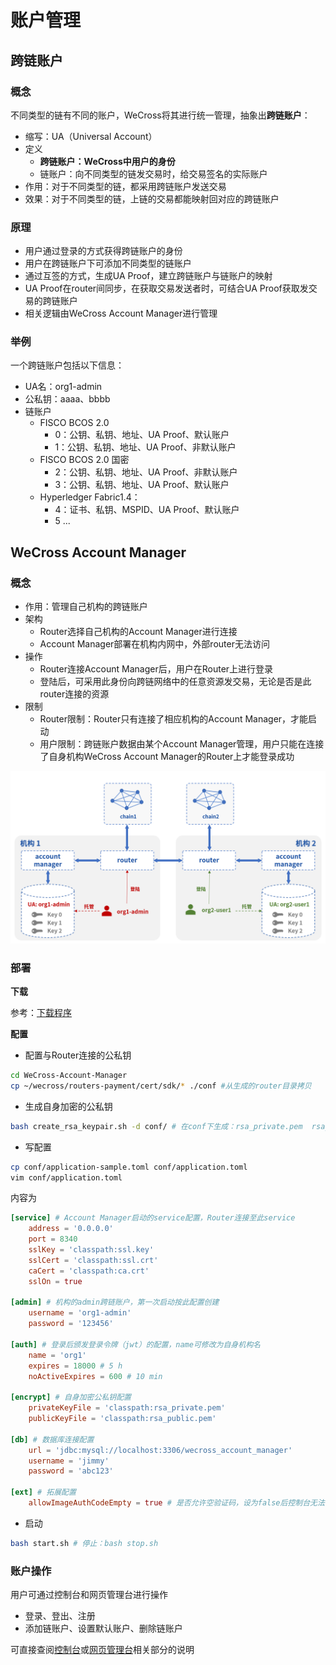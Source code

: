 # 账户管理

## 跨链账户

### 概念

不同类型的链有不同的账户，WeCross将其进行统一管理，抽象出**跨链账户**：

* 缩写：UA（Universal Account）
* 定义
  * **跨链账户：WeCross中用户的身份**
  * 链账户：向不同类型的链发交易时，给交易签名的实际账户
* 作用：对于不同类型的链，都采用跨链账户发送交易
* 效果：对于不同类型的链，上链的交易都能映射回对应的跨链账户

### 原理

* 用户通过登录的方式获得跨链账户的身份
* 用户在跨链账户下可添加不同类型的链账户
* 通过互签的方式，生成UA Proof，建立跨链账户与链账户的映射
* UA Proof在router间同步，在获取交易发送者时，可结合UA Proof获取发交易的跨链账户
* 相关逻辑由WeCross Account Manager进行管理

### 举例

一个跨链账户包括以下信息：

* UA名：org1-admin
* 公私钥：aaaa、bbbb
* 链账户
  * FISCO BCOS 2.0
    * 0：公钥、私钥、地址、UA Proof、默认账户
    * 1：公钥、私钥、地址、UA Proof、非默认账户
  * FISCO BCOS 2.0 国密
    * 2：公钥、私钥、地址、UA Proof、非默认账户
    * 3：公钥、私钥、地址、UA Proof、默认账户
  * Hyperledger Fabric1.4：
    * 4：证书、私钥、MSPID、UA Proof、默认账户
    * 5 ...

## WeCross Account Manager

### 概念

* 作用：管理自己机构的跨链账户
* 架构
  * Router选择自己机构的Account Manager进行连接
  * Account Manager部署在机构内网中，外部router无法访问
* 操作
  * Router连接Account Manager后，用户在Router上进行登录
  * 登陆后，可采用此身份向跨链网络中的任意资源发交易，无论是否是此router连接的资源
* 限制
  * Router限制：Router只有连接了相应机构的Account Manager，才能启动
  * 用户限制：跨链账户数据由某个Account Manager管理，用户只能在连接了自身机构WeCross Account Manager的Router上才能登录成功

![](../images/manual/account.png)

### 部署

**下载**

参考：[下载程序](../version/download.html#wecross-account-manager)

**配置**

* 配置与Router连接的公私钥

``` bash
cd WeCross-Account-Manager
cp ~/wecross/routers-payment/cert/sdk/* ./conf #从生成的router目录拷贝
```

* 生成自身加密的公私钥

``` bash
bash create_rsa_keypair.sh -d conf/ # 在conf下生成：rsa_private.pem  rsa_public.pem
```

* 写配置

``` bash
cp conf/application-sample.toml conf/application.toml
vim conf/application.toml
```

内容为

``` toml
[service] # Account Manager启动的service配置，Router连接至此service
    address = '0.0.0.0'
    port = 8340
    sslKey = 'classpath:ssl.key'
    sslCert = 'classpath:ssl.crt'
    caCert = 'classpath:ca.crt'
    sslOn = true

[admin] # 机构的admin跨链账户，第一次启动按此配置创建
    username = 'org1-admin'
    password = '123456'

[auth] # 登录后颁发登录令牌（jwt）的配置，name可修改为自身机构名
    name = 'org1'
    expires = 18000 # 5 h
    noActiveExpires = 600 # 10 min

[encrypt] # 自身加密公私钥配置
    privateKeyFile = 'classpath:rsa_private.pem'
    publicKeyFile = 'classpath:rsa_public.pem'

[db] # 数据库连接配置
    url = 'jdbc:mysql://localhost:3306/wecross_account_manager'
    username = 'jimmy'
    password = 'abc123'

[ext] # 拓展配置
    allowImageAuthCodeEmpty = true # 是否允许空验证码，设为false后控制台无法使用
```

* 启动

``` bash
bash start.sh # 停止：bash stop.sh
```

### 账户操作

用户可通过控制台和网页管理台进行操作

* 登录、登出、注册
* 添加链账户、设置默认账户、删除链账户

可直接查阅[控制台](./console.html)或[网页管理台](./webApp.html)相关部分的说明







